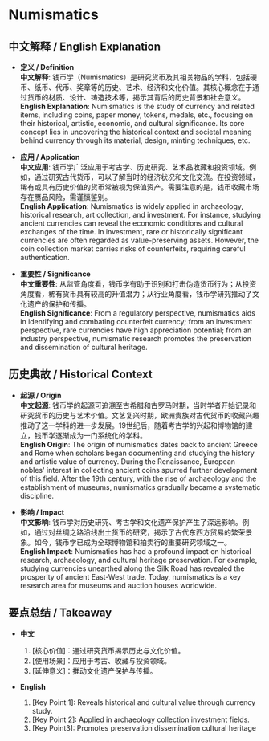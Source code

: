 # Numismatics

## 中文解释 / English Explanation

* **定义 / Definition**  
  **中文解释**: 钱币学（Numismatics）是研究货币及其相关物品的学科，包括硬币、纸币、代币、奖章等的历史、艺术、经济和文化价值。其核心概念在于通过货币的材质、设计、铸造技术等，揭示其背后的历史背景和社会意义。  
  **English Explanation**: Numismatics is the study of currency and related items, including coins, paper money, tokens, medals, etc., focusing on their historical, artistic, economic, and cultural significance. Its core concept lies in uncovering the historical context and societal meaning behind currency through its material, design, minting techniques, etc.

* **应用 / Application**  
  **中文应用**: 钱币学广泛应用于考古学、历史研究、艺术品收藏和投资领域。例如，通过研究古代货币，可以了解当时的经济状况和文化交流。在投资领域，稀有或具有历史价值的货币常被视为保值资产。需要注意的是，钱币收藏市场存在赝品风险，需谨慎鉴别。  
  **English Application**: Numismatics is widely applied in archaeology, historical research, art collection, and investment. For instance, studying ancient currencies can reveal the economic conditions and cultural exchanges of the time. In investment, rare or historically significant currencies are often regarded as value-preserving assets. However, the coin collection market carries risks of counterfeits, requiring careful authentication.

* **重要性 / Significance**  
  **中文重要性**: 从监管角度看，钱币学有助于识别和打击伪造货币行为；从投资角度看，稀有货币具有较高的升值潜力；从行业角度看，钱币学研究推动了文化遗产的保护和传播。  
  **English Significance**: From a regulatory perspective, numismatics aids in identifying and combating counterfeit currency; from an investment perspective, rare currencies have high appreciation potential; from an industry perspective, numismatic research promotes the preservation and dissemination of cultural heritage.

## 历史典故 / Historical Context

* **起源 / Origin**  
  **中文起源**: 钱币学的起源可追溯至古希腊和古罗马时期，当时学者开始记录和研究货币的历史与艺术价值。文艺复兴时期，欧洲贵族对古代货币的收藏兴趣推动了这一学科的进一步发展。19世纪后，随着考古学的兴起和博物馆的建立，钱币学逐渐成为一门系统化的学科。  
  **English Origin**: The origin of numismatics dates back to ancient Greece and Rome when scholars began documenting and studying the history and artistic value of currency. During the Renaissance, European nobles' interest in collecting ancient coins spurred further development of this field. After the 19th century, with the rise of archaeology and the establishment of museums, numismatics gradually became a systematic discipline.

* **影响 / Impact**  
  **中文影响**: 钱币学对历史研究、考古学和文化遗产保护产生了深远影响。例如，通过对丝绸之路沿线出土货币的研究，揭示了古代东西方贸易的繁荣景象。如今，钱币学已成为全球博物馆和拍卖行的重要研究领域之一。  
  **English Impact**: Numismatics has had a profound impact on historical research, archaeology, and cultural heritage preservation. For example, studying currencies unearthed along the Silk Road has revealed the prosperity of ancient East-West trade. Today, numismatics is a key research area for museums and auction houses worldwide.

## 要点总结 / Takeaway

* **中文**  
  1. [核心价值]：通过研究货币揭示历史与文化价值。
  2. [使用场景]：应用于考古、收藏与投资领域。
  3. [延伸意义]：推动文化遗产保护与传播。

* **English**  
  1. [Key Point 1]: Reveals historical and cultural value through currency study.
  2. [Key Point 2]: Applied in archaeology collection investment fields.
  3. [Key Point3]: Promotes preservation dissemination cultural heritage